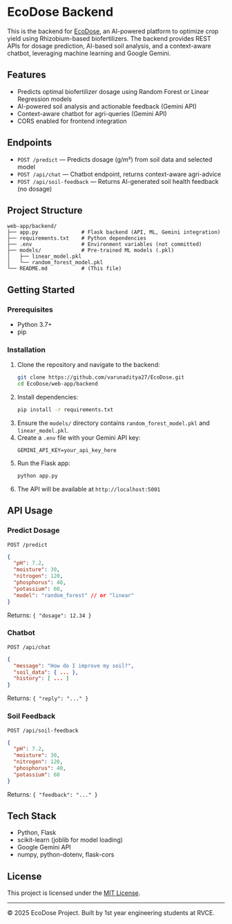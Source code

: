 # EcoDose Backend

This is the backend for [EcoDose](../../README.md), an AI-powered platform to optimize crop yield using Rhizobium-based biofertilizers. The backend provides REST APIs for dosage prediction, AI-based soil analysis, and a context-aware chatbot, leveraging machine learning and Google Gemini.

## Features
- Predicts optimal biofertilizer dosage using Random Forest or Linear Regression models
- AI-powered soil analysis and actionable feedback (Gemini API)
- Context-aware chatbot for agri-queries (Gemini API)
- CORS enabled for frontend integration

## Endpoints
- `POST /predict` — Predicts dosage (g/m²) from soil data and selected model
- `POST /api/chat` — Chatbot endpoint, returns context-aware agri-advice
- `POST /api/soil-feedback` — Returns AI-generated soil health feedback (no dosage)

## Project Structure
```
web-app/backend/
├── app.py              # Flask backend (API, ML, Gemini integration)
├── requirements.txt    # Python dependencies
├── .env                # Environment variables (not committed)
├── models/             # Pre-trained ML models (.pkl)
│   ├── linear_model.pkl
│   └── random_forest_model.pkl
└── README.md           # (This file)
```

## Getting Started

### Prerequisites
- Python 3.7+
- pip

### Installation
1. Clone the repository and navigate to the backend:
   ```sh
   git clone https://github.com/varunaditya27/EcoDose.git
   cd EcoDose/web-app/backend
   ```
2. Install dependencies:
   ```sh
   pip install -r requirements.txt
   ```
3. Ensure the `models/` directory contains `random_forest_model.pkl` and `linear_model.pkl`.
4. Create a `.env` file with your Gemini API key:
   ```env
   GEMINI_API_KEY=your_api_key_here
   ```
5. Run the Flask app:
   ```sh
   python app.py
   ```
6. The API will be available at `http://localhost:5001`

## API Usage
### Predict Dosage
`POST /predict`
```json
{
  "pH": 7.2,
  "moisture": 30,
  "nitrogen": 120,
  "phosphorus": 40,
  "potassium": 60,
  "model": "random_forest" // or "linear"
}
```
Returns: `{ "dosage": 12.34 }`

### Chatbot
`POST /api/chat`
```json
{
  "message": "How do I improve my soil?",
  "soil_data": { ... },
  "history": [ ... ]
}
```
Returns: `{ "reply": "..." }`

### Soil Feedback
`POST /api/soil-feedback`
```json
{
  "pH": 7.2,
  "moisture": 30,
  "nitrogen": 120,
  "phosphorus": 40,
  "potassium": 60
}
```
Returns: `{ "feedback": "..." }`

## Tech Stack
- Python, Flask
- scikit-learn (joblib for model loading)
- Google Gemini API
- numpy, python-dotenv, flask-cors

## License
This project is licensed under the [MIT License](../../LICENSE).

---
© 2025 EcoDose Project. Built by 1st year engineering students at RVCE.
